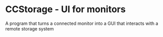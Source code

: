 # CCStorage - UI for monitors

A program that turns a connected monitor into a GUI that interacts with a remote storage system